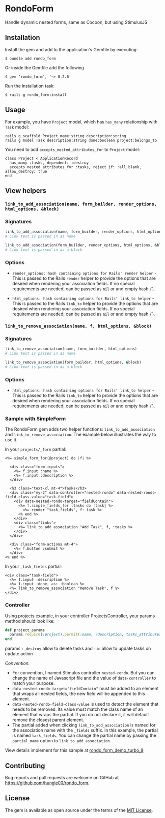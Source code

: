 # RondoForm

Handle dynamic nested forms, same as Cocoon, but using StimulusJS

## Installation

Install the gem and add to the application's Gemfile by executing:

    $ bundle add rondo_form

Or inside the Gemfile add the following

    $ gem 'rondo_form', '~> 0.2.6'

Run the installation task:

    $ rails g rondo_form:install

## Usage

For example, you have `Project` model, which has `has_many` relationship with `Task` model:

```
rails g scaffold Project name:string description:string
rails g model Task description:string done:boolean project:belongs_to
```

You need to add `accepts_nested_attributes_for` to `Project` model:

```
class Project < ApplicationRecord
  has_many :tasks, dependent: :destroy
  accepts_nested_attributes_for :tasks, reject_if: :all_blank, allow_destroy: true
end
```

## View helpers

### `link_to_add_association(name, form_builder, render_options, html_options, &block)`

### Signatures
```ruby
link_to_add_association(name, form_builder, render_options, html_options)
# Link text is passed in as name

link_to_add_association(form_builder, render_options, html_options, &block)
# Link text is passed in as a block
```

### Options
- `render_options: hash containing options for Rails' render helper` - This is passed to the Rails `render` helper to
provide the options that are desired when rendering your association fields. If no special requirements are needed,
can be passed as `nil` or and empty hash `{}`.

- `html_options: hash containing options for Rails' link_to helper` - This is passed to the Rails `link_to` helper to
provide the options that are desired when rendering your association fields. If no special requirements are needed,
can be passed as `nil` or and empty hash `{}`.

### `link_to_remove_association(name, f, html_options, &block)`

### Signatures
```ruby
link_to_remove_association(name, form_builder, html_options)
# Link text is passed in as name

link_to_remove_association(form_builder, html_options, &block)
# Link text is passed in as a block
```

### Options

- `html_options: hash containing options for Rails' link_to helper` - This is passed to the Rails `link_to` helper to
provide the options that are desired when rendering your association fields. If no special requirements are needed,
can be passed as `nil` or and empty hash `{}`.

### Sample with SimpleForm

The RondoForm gem adds two helper functions: `link_to_add_association` and `link_to_remove_association`.
The example below illustrates the way to use it.

In your `projects/_form` partial:

``` erb
<%= simple_form_for(@project) do |f| %>

  <div class="form-inputs">
    <%= f.input :name %>
    <%= f.input :description %>
  </div>

  <h3 class="text-xl mt-4">Tasks</h3>
  <div class="my-2" data-controller="nested-rondo" data-nested-rondo-field-class-value="task-field">
    <div data-nested-rondo-target="fieldContain">
      <%= f.simple_fields_for :tasks do |task| %>
        <%= render "task_fields", f: task %>
      <% end %>
    </div>
    <div class="links">
      <%= link_to_add_association "Add Task", f, :tasks %>
    </div>
  </div>

  <div class="form-actions mt-4">
    <%= f.button :submit %>
  </div>
<% end %>
```

In your `_task_fields` partial:

``` erb
<div class="task-field">
  <%= f.input :description %>
  <%= f.input :done, as: :boolean %>
  <%= link_to_remove_association "Remove Task", f %>
</div>
```

### Controller

Using projects example, in your controller ProjectsController, your params method should look like:
``` ruby
def project_params
  params.require(:project).permit(:name, :description, tasks_attributes: [:description, :done, :_destroy, :id])
end
```

params `:_destroy` allow to delete tasks and `:id` allow to update tasks on update action


_Convention_:

- For convention, I named Stimulus controller `nested-rondo`. But you can change the name of Javascript file and the value of `data-controller` to match your purpose.
- `data-nested-rondo-target="fieldContain"` must be added to an element that wraps all nested fields, the new field will be appended to this element.
- `data-nested-rondo-field-class-value` is used to detect the element that needs to be removed. Its value must match the class name of an element that wraps the partial. If you do not declare it, it will default remove the closest parent element.
- The partial added when clicking `link_to_add_association` is named for the association name with the `_fields` suffix. In this example, the partial is named `task_fields`. You can change the partial name by passing the `partial_name` option to `link_to_add_association`.

View details implement for this sample at [rondo_form_demo_turbo_8](https://github.com/hungle00/turbo_8_demos/tree/rondo_form)

## Contributing

Bug reports and pull requests are welcome on GitHub at https://github.com/hungle00/rondo_form.

## License

The gem is available as open source under the terms of the [MIT License](https://opensource.org/licenses/MIT).
